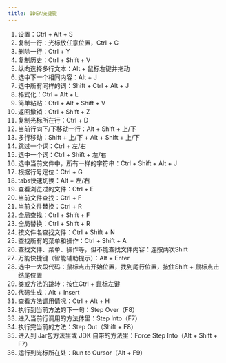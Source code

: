 ```yaml
---
title: IDEA快捷键
---
```


1. 设置：Ctrl + Alt + S
2. 复制一行：光标放任意位置，Ctrl + C
3. 删除一行：Ctrl + Y
4. 复制历史：Ctrl + Shift + V
5. 纵向选择多行文本：Alt + 鼠标左键并拖动
6. 选中下一个相同内容：Alt + J
7. 选中所有同样的词：Shift + Ctrl + Alt + J
8. 格式化：Ctrl + Alt + L
9. 简单粘贴：Ctrl + Alt + Shift + V
10. 返回撤销：Ctrl + Shift + Z
11. 复制光标所在行：Ctrl + D
12. 当前行向下/下移动一行：Alt + Shift + 上/下
13. 多行移动：Shift + 上/下 + Alt + Shift + 上/下
14. 跳过一个词：Ctrl + 左/右
15. 选中一个词：Ctrl + Shift + 左/右
16. 选中当前文件中，所有一样的字符串：Ctrl + Shift + Alt + J
17. 根据行号定位：Ctrl + G
18. tabs快速切换：Alt + 左/右
19. 查看浏览过的文件：Ctrl + E
20. 当前文件查找：Ctrl + F
21. 当前文件替换：Ctrl + R
22. 全局查找：Ctrl + Shift + F
23. 全局替换：Ctrl + Shift  + R
24. 按文件名查找文件：Ctrl + Shift + N
25. 查找所有的菜单和操作：Ctrl + Shift + A
26. 查找文件、菜单、操作等，但不能查找文件内容：连按两次Shift
27. 万能快捷键（智能辅助提示）：Alt + Enter
28. 选中一大段代码：鼠标点击开始位置，找到尾行位置，按住Shift + 鼠标点击结尾位置
29. 类或方法的跳转：按住Ctrl + 鼠标左键
30. 代码生成：Alt + Insert
31. 查看方法调用情况：Ctrl + Alt + H
32. 执行到当前方法的下一句：Step Over（F8）
33. 进入当前行调用的方法体里：Step Into（F7）
34. 执行完当前的方法：Step Out（Shift + F8）
35. 进入到 Jar包方法里或 JDK 自带的方法里：Force Step Into（Alt + Shift + F7）
36. 运行到光标所在处：Run to Cursor（Alt + F9）